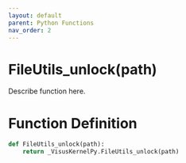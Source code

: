 ```yaml
---
layout: default
parent: Python Functions
nav_order: 2
---
```


# FileUtils_unlock(path)

Describe function here.

# Function Definition

```python
def FileUtils_unlock(path):
    return _VisusKernelPy.FileUtils_unlock(path)
```